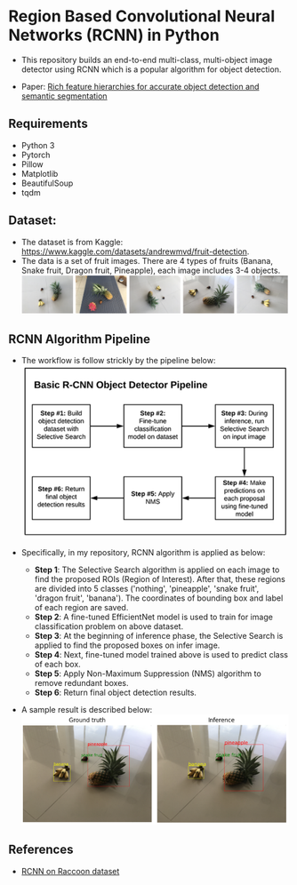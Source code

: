 # Region Based Convolutional Neural Networks (RCNN) in Python

- This repository builds an end-to-end multi-class, multi-object image detector using RCNN which is a popular algorithm for object detection.

- Paper: [Rich feature hierarchies for accurate object detection and semantic segmentation](arXiv:1311.2524)

## Requirements
- Python 3
- Pytorch
- Pillow
- Matplotlib
- BeautifulSoup
- tqdm

## Dataset:
- The dataset is from Kaggle: https://www.kaggle.com/datasets/andrewmvd/fruit-detection.
- The data is a set of fruit images. There are 4 types of fruits (Banana, Snake fruit, Dragon fruit, Pineapple), each image includes 3-4 objects.
![sample_data](plot/sample_data.png)

## RCNN Algorithm Pipeline
- The workflow is follow strickly by the pipeline below: 
![rcnn_pipeline](plot/rcnn_pipeline.png)


- Specifically, in my repository, RCNN algorithm is applied as below:
    + **Step 1**: The Selective Search algorithm is applied on each image to find the proposed ROIs (Region of Interest). After that, these regions are divided into 5 classes ('nothing', 'pineapple', 'snake fruit', 'dragon fruit', 'banana'). The coordinates of bounding box and label of each region are saved.
    + **Step 2**: A fine-tuned EfficientNet model is used to train for image classification problem on above dataset.
    + **Step 3**: At the beginning of inference phase, the Selective Search is applied to find the proposed boxes on infer image.
    + **Step 4**: Next, fine-tuned model trained above is used to predict class of each box.
    + **Step 5**: Apply Non-Maximum Suppression (NMS) algorithm to remove redundant boxes.
    + **Step 6**: Return final object detection results.

- A sample result is described below:
![result_infer](plot/result_infer.png)

## References
- [RCNN on Raccoon dataset](https://pyimagesearch.com/2020/07/13/r-cnn-object-detection-with-keras-tensorflow-and-deep-learning/)